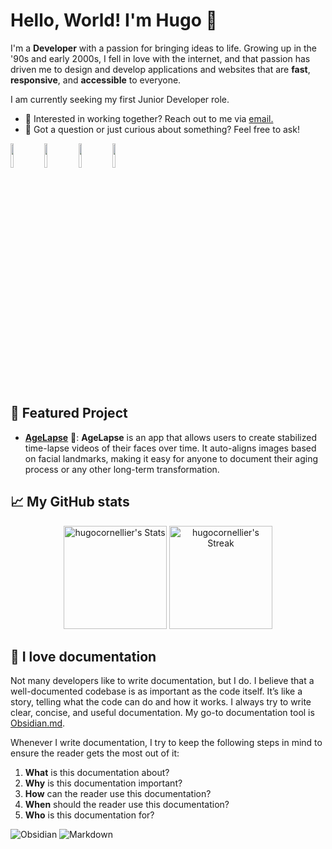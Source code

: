 # Hello, World! I'm Hugo 👋

<div class="github-introduction">

I'm a **Developer** with a passion for bringing ideas to life. Growing up in the '90s and early 2000s, I fell in love with the internet, and that passion has driven me to design and develop applications and websites that are **fast**, **responsive**, and **accessible** to everyone. 

I am currently seeking my first Junior Developer role. 

- 💼 Interested in working together? Reach out to me via <a href="mailto:hugo.cornellier@gmail.com">email.</a>
- 💬 Got a question or just curious about something? Feel free to ask!

</div>

<div class="badges-intro">
<code><img width="10%" src="https://www.vectorlogo.zone/logos/linux/linux-ar21.svg"></code>
<code><img width="10%" src="https://www.vectorlogo.zone/logos/docker/docker-ar21.svg"></code>
<code><img width="10%" src="https://www.vectorlogo.zone/logos/jenkins/jenkins-ar21.svg"></code>
<code><img width="10%" src="https://www.vectorlogo.zone/logos/nginx/nginx-ar21.svg"></code>
</div>

## 🌟 Featured Project

- **[AgeLapse](https://github.com/hugocornellier/AgeLapse)** 📸: **AgeLapse** is an app that allows users to create stabilized time-lapse videos of their faces over time. It auto-aligns images based on facial landmarks, making it easy for anyone to document their aging process or any other long-term transformation.

## 📈 My GitHub stats

<div class="badges-githubstats">
  <p align="center">
    <img src="https://github-readme-stats.vercel.app/api?username=hugocornellier&theme=tokyonight&show_icons=true&hide_border=true&count_private=true" alt="hugocornellier's Stats" height="165">
    <img src="https://github-readme-streak-stats.herokuapp.com/?user=hugocornellier&theme=tokyonight&hide_border=true" alt="hugocornellier's Streak" height="165">
  </p>
</div>

## 📃 I love documentation

Not many developers like to write documentation, but I do. I believe that a well-documented codebase is as important as the code itself. It’s like a story, telling what the code can do and how it works. I always try to write clear, concise, and useful documentation. My go-to documentation tool is <a href="https://obsidian.md/" target="_blank">Obsidian.md</a>.

Whenever I write documentation, I try to keep the following steps in mind to ensure the reader gets the most out of it:

1. **What** is this documentation about?
2. **Why** is this documentation important?
3. **How** can the reader use this documentation?
4. **When** should the reader use this documentation?
5. **Who** is this documentation for?

![Obsidian](https://img.shields.io/badge/-Obsidian-483699?style=flat&logo=obsidian&logoColor=white)
![Markdown](https://img.shields.io/badge/-Markdown-000000?style=flat&logo=markdown&logoColor=white)
